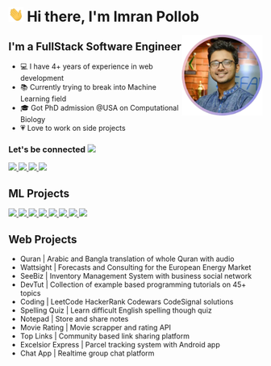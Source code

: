 # <img width="30px" src="./src/hi.gif" /> Hi there, I'm Imran Pollob

<img align="right" alt="imran pollob" height="160px" src="./src/imran-pollob.png"/>

## I'm a FullStack Software Engineer

- 💻 I have 4+ years of experience in web development
- 📚 Currently trying to break into Machine Learning field
- 🎓 Got PhD admission @USA on Computational Biology
- 💗 Love to work on side projects

### Let's be connected <img src="https://media.tenor.com/images/ed9e1f0647aaa26fcefd9b4a11fc05c7/tenor.gif" width="30px">

<a href="mailto:imranpollob.iitju@gmail.com">
  <img src="https://img.shields.io/badge/imranpollob.iitju@gmail.com-D14836?style=for-the-badge&logo=gmail&logoColor=white"  />
</a>

<a href="https://imranpollob.com">
  <img src="https://img.shields.io/badge/imranpollob.com-00D564?style=for-the-badge&logo=internetexplorer&logoColor=white"  />
</a>

<a href="https://www.linkedin.com/in/pollmix">
  <img src="https://img.shields.io/badge/pollmix-0077B5?style=for-the-badge&logo=linkedin&logoColor=white"  />
</a>

<a href="https://facebook.com/pollmix">
  <img src="https://img.shields.io/badge/pollmix-1877F2?style=for-the-badge&logo=facebook&logoColor=white"  />
</a>

## ML Projects

<a href="https://github.com/pollmix/pytorch-chatbot">
  <img src="https://img.shields.io/badge/Sentiment Analysis-white?style=flat&logo=pytorch&logoColor=EE4C2C&labelColor=black" />
</a>

<a href="https://github.com/pollmix/sentiment-analysis">
  <img src="https://img.shields.io/badge/Fake Handwritten Digits-white?style=flat&logo=pytorch&logoColor=EE4C2C&labelColor=black" />
</a>

<a href="https://github.com/pollmix/fake-handwritten-digits">
  <img src="https://img.shields.io/badge/Chatbot-white?style=flat&logo=pytorch&logoColor=EE4C2C&labelColor=black" />
</a>

<a href="https://github.com/pollmix/ai-translation">
  <img src="https://img.shields.io/badge/AI Translation-white?style=flat&logo=pytorch&logoColor=EE4C2C&labelColor=black" />
</a>

<a href="https://github.com/pollmix/predict-language-of-a-name">
  <img src="https://img.shields.io/badge/Predict Language Of A Name-white?style=flat&logo=pytorch&logoColor=EE4C2C&labelColor=black" />
</a>

<a href="https://github.com/pollmix/covid-detection-from-xray">
  <img src="https://img.shields.io/badge/COVID Detection From Xray-white?style=flat&logo=pytorch&logoColor=EE4C2C&labelColor=black" />
</a>

<a href="https://github.com/pollmix/covid-tracking-using-r">
  <img src="https://img.shields.io/badge/COVID Tracking-white?style=flat&logo=r&logoColor=276DC3&labelColor=black" />
</a>

<a href="https://github.com/pollmix/covid-tracking-using-r">
  <img src="https://img.shields.io/badge/COVID Data Analysis-white?style=flat&logo=r&logoColor=276DC3&labelColor=black" />
</a>

## Web Projects
<!-- <a href="https://github.com/pollmix/bangla-quran">
  <img src="https://img.shields.io/badge/Quran | Arabic and Bangla translation of whole Quran with audio-ffffff?style=flat&logo=revealdotjs&logoColor=F2E142&labelColor=black" />
</a>

<a href="https://www.volueinsight.com/">
  <img src="https://img.shields.io/badge/Wattsight | Forecasts and Consulting for the European Energy Market-ffffff?style=flat&logo=python&logoColor=3776AB&labelColor=black" />
</a>

<a href="https://www.seebiz.com/">
  <img src="https://img.shields.io/badge/SeeBiz | Business Social Network-ffffff?style=flat&logo=react&logoColor=61DAFB&labelColor=black" />
</a> -->

- Quran | Arabic and Bangla translation of whole Quran with audio
- Wattsight | Forecasts and Consulting for the European Energy Market
- SeeBiz | Inventory Management System with business social network
- DevTut | Collection of example based programming tutorials on 45+ topics
- Coding | LeetCode HackerRank Codewars CodeSignal solutions
- Spelling Quiz | Learn difficult English spelling though quiz
- Notepad | Store and share notes
- Movie Rating | Movie scrapper and rating API
- Top Links | Community based link sharing platform
- Excelsior Express | Parcel tracking system with Android app
- Chat App | Realtime group chat platform
